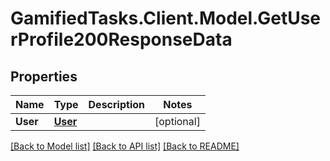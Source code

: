 # GamifiedTasks.Client.Model.GetUserProfile200ResponseData

## Properties

Name | Type | Description | Notes
------------ | ------------- | ------------- | -------------
**User** | [**User**](User.md) |  | [optional] 

[[Back to Model list]](../../README.md#documentation-for-models) [[Back to API list]](../../README.md#documentation-for-api-endpoints) [[Back to README]](../../README.md)

